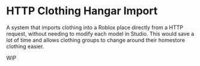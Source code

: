 # HTTP Clothing Hangar Import
A system that imports clothing into a Roblox place directly from a HTTP request, without needing to modify each model in Studio. This would save a lot of time and allows clothing groups to change around their homestore clothing easier.

WIP
